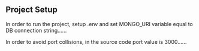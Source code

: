## Project Setup

In order to run the project, setup .env and set MONGO_URI variable equal to DB connection string......

In order to avoid port collisions, in the source code port value is 3000......
